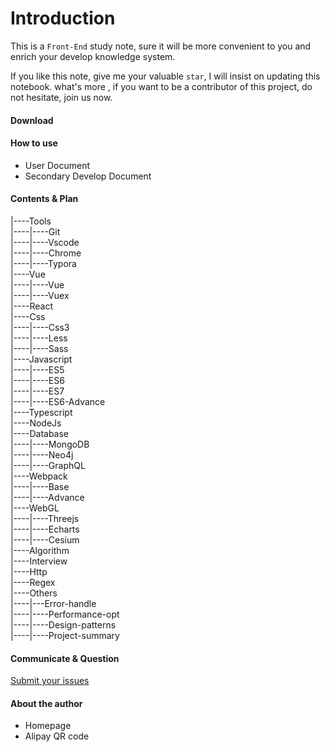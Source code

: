 # Introduction

This is a `Front-End` study note, sure it will be more convenient to you and enrich your develop knowledge system.

If you like this note, give me your valuable `star`, I will insist on updating this notebook. what's more , if you want to be a contributor of this project, do not hesitate, join us now.

#### Download

#### How to use

- User Document
- Secondary Develop Document

#### Contents & Plan

|----Tools<br/>
|----|----Git<br/>
|----|----Vscode<br/>
|----|----Chrome<br/>
|----|----Typora<br/>
|----Vue<br/>
|----|----Vue<br/>
|----|----Vuex<br/>
|----React<br/>
|----Css<br/>
|----|----Css3<br/>
|----|----Less<br/>
|----|----Sass<br/>
|----Javascript<br/>
|----|----ES5<br/>
|----|----ES6<br/>
|----|----ES7<br/>
|----|----ES6-Advance<br/>
|----Typescript<br/>
|----NodeJs<br/>
|----Database<br/>
|----|----MongoDB<br/>
|----|----Neo4j<br/>
|----|----GraphQL<br/>
|----Webpack<br/>
|----|----Base<br/>
|----|----Advance<br/>
|----WebGL<br/>|----|----Threejs<br/>
|----|----Echarts<br/>
|----|----Cesium<br/>|----Algorithm<br/>
|----Interview<br/>
|----Http<br/>
|----Regex<br/>|----Others<br>|----|---Error-handle<br/>
|----|----Performance-opt<br/>
|----|----Design-patterns<br/>
|----|----Project-summary<br/>

#### Communicate & Question

[Submit your issues](https://github.com/2oops/booknotes/issues)

#### About the author

- Homepage
- Alipay QR code